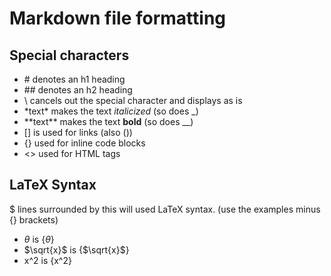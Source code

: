 # Markdown file formatting

## Special characters
 - \# denotes an h1 heading
 - \#\# denotes an h2 heading
 - \ cancels out the special character and displays as is
 - \*text\* makes the text *italicized* (so does \_)
 - \*\*text\*\* makes the text **bold** (so does \__)
 - \[\] is used for links (also \(\))
 - \{\} used for inline code blocks
 - \<\> used for HTML tags


## LaTeX Syntax
 $ lines surrounded by this will used LaTeX syntax. (use the examples minus {} brackets)
 - $\theta$ is {$\theta$}
 - $\sqrt{x}$ is {$\sqrt{x}$}
 - x^2 is {x^2}